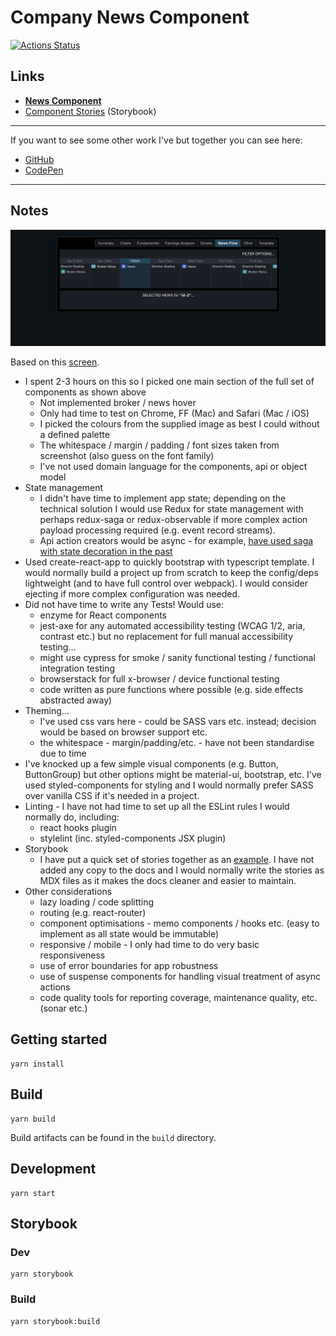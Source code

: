 # Company News Component

[![Actions Status](https://github.com/matt-dunn/demo-news/workflows/CI/badge.svg)](https://github.com/matt-dunn/demo-news/actions)

## Links

- **[News Component](https://matt-dunn.github.io/demo-news/)**
- [Component Stories](https://matt-dunn.github.io/demo-news/storybook/) (Storybook)

---

If you want to see some other work I've but together you can see here:

- [GitHub](https://github.com/matt-dunn)
- [CodePen](https://codepen.io/matt-j-dunn)

---

## Notes

[![](./docs/assets/news-example.png)](https://matt-dunn.github.io/demo-news/)


Based on this [screen](https://projects.invisionapp.com/share/WQZ407CTRVP#/screens/434811141).

- I spent 2-3 hours on this so I picked one main section of the full set of components as shown above
    - Not implemented broker / news hover
    - Only had time to test on Chrome, FF (Mac) and Safari (Mac / iOS)
    - I picked the colours from the supplied image as best I could without a defined palette
    - The whitespace / margin / padding / font sizes taken from screenshot (also guess on the font family)
    - I've not used domain language for the components, api or object model 
- State management
    - I didn't have time to implement app state; depending on the technical solution I would use Redux for state management with 
      perhaps redux-saga or redux-observable if more complex action payload processing required (e.g. event record streams).
    - Api action creators would be async - for example, [have used saga with state decoration in the past](https://github.com/matt-dunn/packages/tree/master/packages/redux-middleware-saga-async-action) 
- Used create-react-app to quickly bootstrap with typescript template. I would normally build a project up from scratch
  to keep the config/deps lightweight (and to have full control over webpack). I would consider ejecting if more complex configuration was needed.
- Did not have time to write any Tests! Would use:
    - enzyme for React components
    - jest-axe for any automated accessibility testing (WCAG 1/2, aria, contrast etc.) but no replacement for full manual accessibility testing...
    - might use cypress for smoke / sanity functional testing / functional integration testing
    - browserstack for full x-browser / device functional testing
    - code written as pure functions where possible (e.g. side effects abstracted away)
- Theming...
  - I've used css vars here - could be SASS vars etc. instead; decision would be based on browser support etc.
  - the whitespace - margin/padding/etc. - have not been standardise due to time
- I've knocked up a few simple visual components (e.g. Button, ButtonGroup) but other options might be material-ui, bootstrap, etc.
  I've used styled-components for styling and I would normally prefer SASS over vanilla CSS if it's needed in a project.
- Linting - I have not had time to set up all the ESLint rules I would normally do, including:
  - react hooks plugin
  - stylelint (inc. styled-components JSX plugin)
- Storybook
    - I have put a quick set of stories together as an [example](https://matt-dunn.github.io/demo-news/storybook/). I have not added any copy to the docs and I would
      normally write the stories as MDX files as it makes the docs cleaner and easier to maintain.
- Other considerations
    - lazy loading / code splitting
    - routing (e.g. react-router)
    - component optimisations - memo components / hooks etc. (easy to implement as all state would be immutable)
    - responsive / mobile - I only had time to do very basic responsiveness
    - use of error boundaries for app robustness
    - use of suspense components for handling visual treatment of async actions
    - code quality tools for reporting coverage, maintenance quality, etc. (sonar etc.) 
     
## Getting started

```shell script
yarn install
```

## Build

```shell script
yarn build
```

Build artifacts can be found in the ```build``` directory.
 
## Development

```shell script
yarn start
```

## Storybook

### Dev

```shell script
yarn storybook
```

### Build

```shell script
yarn storybook:build
```

